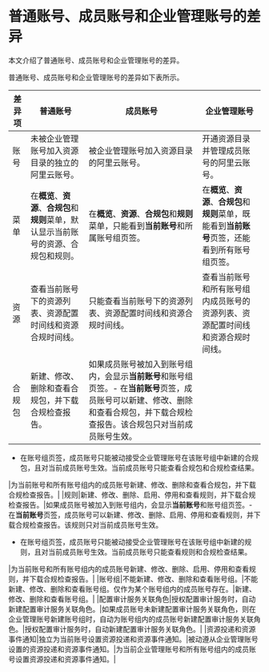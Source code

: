 # 普通账号、成员账号和企业管理账号的差异

本文介绍了普通账号、成员账号和企业管理账号的差异。

普通账号、成员账号和企业管理账号的差异如下表所示。

|差异项|普通账号|成员账号|企业管理账号|
|---|----|----|------|
|账号|未被企业管理账号加入资源目录的独立的阿里云账号。|被企业管理账号加入资源目录的阿里云账号。|开通资源目录并管理成员账号的阿里云账号。|
|菜单|在**概览**、**资源**、**合规包**和**规则**菜单，默认显示当前账号的资源、合规包和规则。|在**概览**、**资源**、**合规包**和**规则**菜单，只能看到**当前账号**和所属账号组页签。|在**概览**、**资源**、**合规包**和**规则**菜单，既能看到**当前账号**页签，还能看到所有账号组页签。|
|资源|查看当前账号下的资源列表、资源配置时间线和资源合规时间线。|只能查看当前账号下的资源列表、资源配置时间线和资源合规时间线。|查看当前账号和所有账号组内成员账号的资源列表、资源配置时间线和资源合规时间线。|
|合规包|新建、修改、删除和查看合规包，并下载合规检查报告。|如果成员账号被加入到账号组内，会显示**当前账号**和账号组页签。-   在**当前账号**页签，成员账号可以新建、修改、删除和查看合规包，并下载合规检查报告。该合规包只对当前成员账号生效。
-   在账号组页签，成员账号只能被动接受企业管理账号在该账号组中新建的合规包，且对当前成员账号生效。当前成员账号只能查看合规包和合规检查结果。

|为当前账号和所有账号组内的成员账号新建、修改、删除和查看合规包，并下载合规检查报告。|
|规则|新建、修改、删除、启用、停用和查看规则，并下载合规检查报告。|如果成员账号被加入到账号组内，会显示**当前账号**和账号组页签。-   在**当前账号**页签，成员账号可以新建、修改、删除、启用、停用和查看规则，并下载合规检查报告。该规则只对当前成员账号生效。
-   在账号组页签，成员账号只能被动接受企业管理账号在该账号组中新建的规则，且对当前成员账号生效。当前成员账号只能查看规则和合规检查结果。

|为当前账号和所有账号组内的成员账号新建、修改、删除、启用、停用和查看规则，并下载合规检查报告。|
|账号组|不能新建、修改、删除和查看账号组。|不能新建、修改、删除和查看账号组。仅作为某个账号组内的成员账号存在。|新建、修改、删除和查看账号组。|
|配置审计服务关联角色|授权配置审计服务时，自动新建配置审计服务关联角色。|如果成员账号未新建配置审计服务关联角色，则在企业管理账号新建账号组时，自动为账号组内的成员账号新建配置审计服务关联角色。|授权配置审计服务时，自动新建配置审计服务关联角色。|
|资源投递和资源事件通知|独立为当前账号设置资源投递和资源事件通知。|被动遵从企业管理账号设置的资源投递和资源事件通知。|为当前企业管理账号和所有账号组内的成员账号设置资源投递和资源事件通知。|

